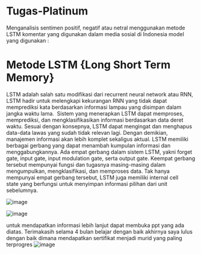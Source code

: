 # Tugas-Platinum
Menganalisis sentimen positif, negatif atau netral menggunakan metode LSTM komentar yang digunakan dalam media sosial di Indonesia
model yang digunakan :  
# Metode LSTM {Long Short Term Memory}
LSTM adalah salah satu modifikasi dari recurrent neural network atau RNN, LSTM hadir untuk melengkapi kekurangan RNN yang tidak dapat memprediksi kata berdasarkan informasi lampau yang disimpan dalam jangka waktu lama.  Sistem yang menerapkan LSTM dapat memproses, memprediksi, dan mengklasifikasikan informasi berdasarkan data deret waktu. Sesuai dengan konsepnya, LSTM dapat mengingat dan menghapus data-data lawas yang sudah tidak relevan lagi. Dengan demikian, manajemen informasi akan lebih komplet sekaligus aktual. LSTM memiliki berbagai gerbang yang dapat menambah kumpulan informasi dan menggabungkannya. Ada empat gerbang dalam sistem LSTM, yakni forget gate, input gate, input modulation gate, serta output gate. Keempat gerbang tersebut mempunyai fungsi dan tugasnya masing-masing dalam mengumpulkan, mengklasifikasi, dan memproses data. Tak hanya mempunyai empat gerbang tersebut, LSTM juga memiliki internal cell state yang berfungsi untuk menyimpan informasi pilihan dari unit sebelumnya.

![image](https://github.com/christadel27/2300944_9_ADE_Sentimen_Platinum/assets/133072315/4ab540c6-daad-49ef-ad14-55b1549da97b)

![image](https://github.com/christadel27/2300944_9_ADE_Sentimen_Platinum/assets/133072315/bb7f256c-b2c5-47b0-ad92-5a54157bdb9c)

untuk mendapatkan informasi lebih lanjut dapat membuka ppt yang ada diatas.
Terimakasih 
selama 4 bulan belajar dengan baik akhirnya saya lulus dengan baik dimana mendapatkan sertifikat menjadi murid yang paling terprogres
![image](https://github.com/christadel27/2300944_9_ADE_Sentimen_Platinum/assets/133072315/01ccc73e-829b-47ca-b35d-2cd8a4c04695)
